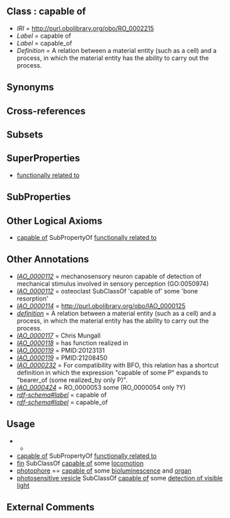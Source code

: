
## Class : capable of

 * *IRI* = http://purl.obolibrary.org/obo/RO_0002215
 * *Label* = capable of
 * *Label* = capable_of
 * *Definition* = A relation between a material entity (such as a cell) and a process, in which the material entity has the ability to carry out the process. 

## Synonyms


## Cross-references


## Subsets


## SuperProperties

 * [functionally related to](../../RO/28/RO_0002328.md)

## SubProperties


## Other Logical Axioms

 * [capable of](../../RO/15/RO_0002215.md) SubPropertyOf [functionally related to](../../RO/28/RO_0002328.md)

## Other Annotations

 * *[IAO_0000112](../../IAO/12/IAO_0000112.md)* = mechanosensory neuron capable of detection of mechanical stimulus involved in sensory perception (GO:0050974)
 * *[IAO_0000112](../../IAO/12/IAO_0000112.md)* = osteoclast SubClassOf 'capable of' some 'bone resorption'
 * *[IAO_0000114](../../IAO/14/IAO_0000114.md)* = http://purl.obolibrary.org/obo/IAO_0000125
 * *[definition](../../IAO/15/IAO_0000115.md)* = A relation between a material entity (such as a cell) and a process, in which the material entity has the ability to carry out the process. 
 * *[IAO_0000117](../../IAO/17/IAO_0000117.md)* = Chris Mungall
 * *[IAO_0000118](../../IAO/18/IAO_0000118.md)* = has function realized in
 * *[IAO_0000119](../../IAO/19/IAO_0000119.md)* = PMID:20123131
 * *[IAO_0000119](../../IAO/19/IAO_0000119.md)* = PMID:21208450
 * *[IAO_0000232](../../IAO/32/IAO_0000232.md)* = For compatibility with BFO, this relation has a shortcut definition in which the expression "capable of some P" expands to "bearer_of (some realized_by only P)".
 * *[IAO_0000424](../../IAO/24/IAO_0000424.md)* = RO_0000053 some (RO_0000054 only ?Y)
 * *[rdf-schema#label](../../el/rdf-schema#label.md)* = capable of
 * *[rdf-schema#label](../../el/rdf-schema#label.md)* = capable_of

## Usage

 * -
 * [capable of](../../RO/15/RO_0002215.md) SubPropertyOf [functionally related to](../../RO/28/RO_0002328.md)
 * [fin](../../CEPH/12/CEPH_0000112.md) SubClassOf [capable of](../../RO/15/RO_0002215.md) some [locomotion](../../GO/11/GO_0040011.md)
 * [photophore](../../CEPH/98/CEPH_0000198.md) == [capable of](../../RO/15/RO_0002215.md) some [bioluminescence](../../GO/18/GO_0008218.md) and [organ](../../UBERON/62/UBERON_0000062.md)
 * [photosensitive vesicle](../../CEPH/00/CEPH_0000200.md) SubClassOf [capable of](../../RO/15/RO_0002215.md) some [detection of visible light](../../GO/84/GO_0009584.md)

## External Comments

